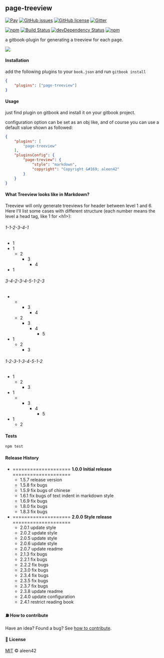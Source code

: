 ## page-treeview

[![Pay](https://img.shields.io/badge/%24-free-%23a10000.svg)](#) [![GitHub issues](https://img.shields.io/github/issues/aleen42/gitbook-treeview.svg)](https://github.com/aleen42/gitbook-treeview/issues) [![GitHub license](https://img.shields.io/badge/license-MIT-blue.svg)](https://raw.githubusercontent.com/aleen42/gitbook-treeview/master/LICENSE) [![Gitter](https://badges.gitter.im/aleen42/gitbook-treeview.svg)](https://gitter.im/aleen42/gitbook-treeview?utm_source=badge&utm_medium=badge&utm_campaign=pr-badge)

[![npm](https://img.shields.io/npm/v/gitbook-plugin-page-treeview.svg)](https://www.npmjs.com/package/gitbook-plugin-page-treeview) [![Build Status](https://travis-ci.org/aleen42/gitbook-treeview.svg?branch=master)](https://travis-ci.org/aleen42/gitbook-treeview) [![devDependency Status](https://david-dm.org/aleen42/gitbook-treeview/dev-status.svg)](https://david-dm.org/aleen42/gitbook-treeview#info=devDependencies) [![npm](https://img.shields.io/npm/dt/gitbook-plugin-page-treeview.svg)](https://www.npmjs.com/package/gitbook-plugin-page-treeview)

a gitbook-plugin for generating a treeview for each page.

<img src="https://raw.githubusercontent.com/aleen42/gitbook-treeview/master/1.png">

#### Installation

add the following plugins to your `book.json` and run `gitbook install`

```json
{
    "plugins": ["page-treeview"]
}
```

#### Usage

just find plugin on gitbook and install it on your gitbook project.

configuration option can be set as an obj like, and of course you can use a default value shown as followed:

```json
{
	"plugins": [
		"page-treeview"
	],
	"pluginsConfig": {
		"page-treview": {
			"style": "markdown",
			"copyright": "Copyright &#169; aleen42"
		}
	}
}
```

#### What Treeview looks like in Markdown?

Treeview will only generate treeviews for header between level 1 and 6. Here I'll list some cases with different structure (each number means the level a head tag, like 1 for &lt;h1&gt;):

###### 1-1-2-3-4-1

- 1
- 1
	- 2
		- 3
			- 4
- 1

###### 3-4-2-3-4-5-1-2-3

- &nbsp; 
	- &nbsp; 
		- 3
			- 4
	- 2
		- 3
			- 4
				- 5
- 1
	- 2
		- 3

###### 1-2-3-1-3-4-5-1-2

- 1
	- 2
		- 3
- 1
	- &nbsp; 
		- 3
			- 4
				- 5
- 1
	- 2

#### Tests

```bash
npm test
```

#### Release History

* ==================== **1.0.0 Initial release** ====================
	* 1.5.7 release version
	* 1.5.8 fix bugs
	* 1.5.9 fix bugs of chinese
	* 1.6.1 fix bugs of text indent in markdown style
	* 1.6.9 fix bugs
	* 1.8.0 fix bugs
	* 1.8.3 fix bugs
* ==================== **2.0.0 Style release** ====================
	* 2.0.1 update style
	* 2.0.2 update style
	* 2.0.5 update style
	* 2.0.6 update style
	* 2.0.7 update readme
	* 2.1.3 fix bugs
	* 2.2.1 fix bugs
	* 2.2.2 fix bugs
	* 2.3.0 fix bugs
	* 2.3.4 fix bugs
	* 2.3.5 fix bugs
	* 2.3.7 fix bugs
	* 2.3.8 update readme
	* 2.4.0 update configuration
	* 2.4.1 restrict reading book

#### :fuelpump: How to contribute

Have an idea? Found a bug? See [how to contribute](https://aleen42.gitbooks.io/personalwiki/content/contribution.html).

#### :scroll: License

[MIT](https://aleen42.gitbooks.io/personalwiki/content/MIT.html) © aleen42
